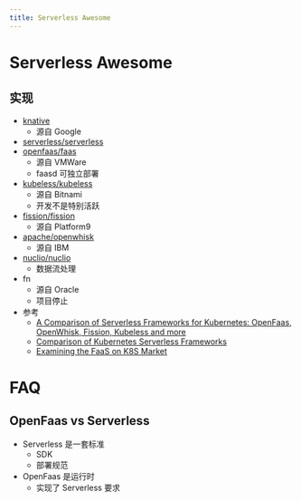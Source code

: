 ```yaml
---
title: Serverless Awesome
---
```


# Serverless Awesome

## 实现

- [knative](https://github.com/knative)
  - 源自 Google
- [serverless/serverless](https://github.com/serverless/serverless)
- [openfaas/faas](https://github.com/openfaas/faas)
  - 源自 VMWare
  - faasd 可独立部署
- [kubeless/kubeless](https://github.com/kubeless/kubeless)
  - 源自 Bitnami
  - 开发不是特别活跃
- [fission/fission](https://github.com/fission/fission)
  - 源自 Platform9
- [apache/openwhisk](https://github.com/apache/openwhisk)
  - 源自 IBM
- [nuclio/nuclio](https://github.com/nuclio/nuclio)
  - 数据流处理
- fn
  - 源自 Oracle
  - 项目停止
- 参考
  - [A Comparison of Serverless Frameworks for Kubernetes: OpenFaas, OpenWhisk, Fission, Kubeless and more](https://winderresearch.com/a-comparison-of-serverless-frameworks-for-kubernetes-openfaas-openwhisk-fission-kubeless-and-more/)
  - [Comparison of Kubernetes Serverless Frameworks](https://www.vshn.ch/en/blog/a-very-quick-comparison-of-kubernetes-serverless-frameworks/)
  - [Examining the FaaS on K8S Market](https://blogs.cisco.com/cloud/examining-the-faas-on-k8s-market)
# FAQ

## OpenFaas vs Serverless

- Serverless 是一套标准
  - SDK
  - 部署规范
- OpenFaas 是运行时
  - 实现了 Serverless 要求

